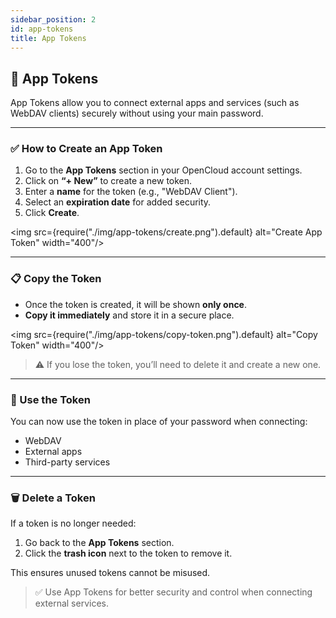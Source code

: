 ```yaml
---
sidebar_position: 2
id: app-tokens
title: App Tokens
---
```


## 🔑 App Tokens

App Tokens allow you to connect external apps and services (such as WebDAV clients) securely without using your main
password.

---

### ✅ How to Create an App Token

1. Go to the **App Tokens** section in your OpenCloud account settings.
2. Click on **“+ New”** to create a new token.
3. Enter a **name** for the token (e.g., "WebDAV Client").
4. Select an **expiration date** for added security.
5. Click **Create**.

<img src={require("./img/app-tokens/create.png").default} alt="Create App Token" width="400"/>

---

### 📋 Copy the Token

- Once the token is created, it will be shown **only once**.
- **Copy it immediately** and store it in a secure place.

<img src={require("./img/app-tokens/copy-token.png").default} alt="Copy Token" width="400"/>

> ⚠️ If you lose the token, you’ll need to delete it and create a new one.

---

### 🔧 Use the Token

You can now use the token in place of your password when connecting:

- WebDAV
- External apps
- Third-party services

---

### 🗑️ Delete a Token

If a token is no longer needed:

1. Go back to the **App Tokens** section.
2. Click the **trash icon** next to the token to remove it.

This ensures unused tokens cannot be misused.

> ✅ Use App Tokens for better security and control when connecting external services.
